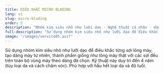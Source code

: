 ```yaml
---
title: ĐIÊU KHẮC MICRO BLADING
lang: vi
slug: micro-blading
order: 5
description: "Nhóm kim siêu nhỏ như lưỡi dao - Nghệ thuật cá nhân - dáng mày tự nhiên - lông mày thật - duy trì đến 4 năm."
full-description: "Sử dụng nhóm kim siêu nhỏ như lưỡi dao để điêu khắc từng sợi lông mày, tạo dáng mày tự nhiên, thành phẩm giống như lông mày thật với các sợi đều trên toàn bộ vùng mày theo dáng đã chọn. Kỹ thuật này duy trì đến 4 năm (tùy loại da và cách chăm sóc). Phù hợp với hầu hết loại da và độ tuổi."
image: "/images/service05.avif"
---
```

Sử dụng nhóm kim siêu nhỏ như lưỡi dao để điêu khắc từng sợi lông mày, tạo dáng mày tự nhiên, thành phẩm giống như lông mày thật với các sợi đều trên toàn bộ vùng mày theo dáng đã chọn. Kỹ thuật này duy trì đến 4 năm (tùy loại da và cách chăm sóc). Phù hợp với hầu hết loại da và độ tuổi.
